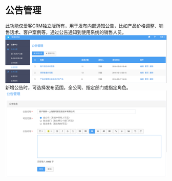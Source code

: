 # 公告管理

此功能仅爱客CRM独立版所有，用于发布内部通知公告，比如产品价格调整、销售话术、客户案例等，通过公告通知到使用系统的销售人员。![](/assets/公告管理.png)新增公告时，可选择发布范围，全公司、指定部门或指定角色。![](/assets/公告管理2.png)

